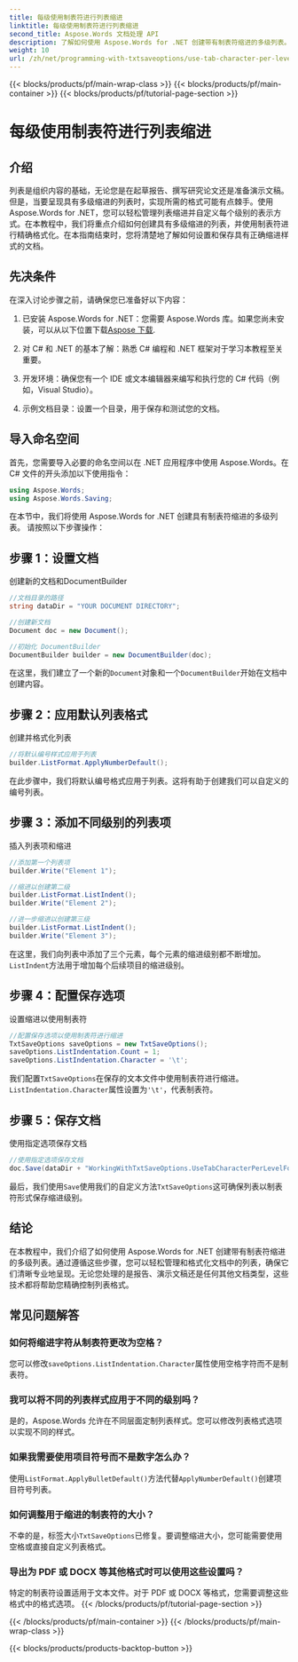 ```yaml
---
title: 每级使用制表符进行列表缩进
linktitle: 每级使用制表符进行列表缩进
second_title: Aspose.Words 文档处理 API
description: 了解如何使用 Aspose.Words for .NET 创建带有制表符缩进的多级列表。按照本指南在文档中实现精确的列表格式。
weight: 10
url: /zh/net/programming-with-txtsaveoptions/use-tab-character-per-level-for-list-indentation/
---
```


{{< blocks/products/pf/main-wrap-class >}}
{{< blocks/products/pf/main-container >}}
{{< blocks/products/pf/tutorial-page-section >}}

# 每级使用制表符进行列表缩进

## 介绍

列表是组织内容的基础，无论您是在起草报告、撰写研究论文还是准备演示文稿。但是，当要呈现具有多级缩进的列表时，实现所需的格式可能有点棘手。使用 Aspose.Words for .NET，您可以轻松管理列表缩进并自定义每个级别的表示方式。在本教程中，我们将重点介绍如何创建具有多级缩进的列表，并使用制表符进行精确格式化。在本指南结束时，您将清楚地了解如何设置和保存具有正确缩进样式的文档。

## 先决条件

在深入讨论步骤之前，请确保您已准备好以下内容：

1. 已安装 Aspose.Words for .NET：您需要 Aspose.Words 库。如果您尚未安装，可以从以下位置下载[Aspose 下载](https://releases.aspose.com/words/net/).

2. 对 C# 和 .NET 的基本了解：熟悉 C# 编程和 .NET 框架对于学习本教程至关重要。

3. 开发环境：确保您有一个 IDE 或文本编辑器来编写和执行您的 C# 代码（例如，Visual Studio）。

4. 示例文档目录：设置一个目录，用于保存和测试您的文档。 

## 导入命名空间

首先，您需要导入必要的命名空间以在 .NET 应用程序中使用 Aspose.Words。在 C# 文件的开头添加以下使用指令：

```csharp
using Aspose.Words;
using Aspose.Words.Saving;
```

在本节中，我们将使用 Aspose.Words for .NET 创建具有制表符缩进的多级列表。 请按照以下步骤操作：

## 步骤 1：设置文档

创建新的文档和DocumentBuilder

```csharp
//文档目录的路径
string dataDir = "YOUR DOCUMENT DIRECTORY";

//创建新文档
Document doc = new Document();

//初始化 DocumentBuilder
DocumentBuilder builder = new DocumentBuilder(doc);
```

在这里，我们建立了一个新的`Document`对象和一个`DocumentBuilder`开始在文档中创建内容。

## 步骤 2：应用默认列表格式

创建并格式化列表

```csharp
//将默认编号样式应用于列表
builder.ListFormat.ApplyNumberDefault();
```

在此步骤中，我们将默认编号格式应用于列表。这将有助于创建我们可以自定义的编号列表。

## 步骤 3：添加不同级别的列表项

插入列表项和缩进

```csharp
//添加第一个列表项
builder.Write("Element 1");

//缩进以创建第二级
builder.ListFormat.ListIndent();
builder.Write("Element 2");

//进一步缩进以创建第三级
builder.ListFormat.ListIndent();
builder.Write("Element 3");
```

在这里，我们向列表中添加了三个元素，每个元素的缩进级别都不断增加。`ListIndent`方法用于增加每个后续项目的缩进级别。

## 步骤 4：配置保存选项

设置缩进以使用制表符

```csharp
//配置保存选项以使用制表符进行缩进
TxtSaveOptions saveOptions = new TxtSaveOptions();
saveOptions.ListIndentation.Count = 1;
saveOptions.ListIndentation.Character = '\t';
```

我们配置`TxtSaveOptions`在保存的文本文件中使用制表符进行缩进。`ListIndentation.Character`属性设置为`'\t'`，代表制表符。

## 步骤 5：保存文档

使用指定选项保存文档

```csharp
//使用指定选项保存文档
doc.Save(dataDir + "WorkingWithTxtSaveOptions.UseTabCharacterPerLevelForListIndentation.txt", saveOptions);
```

最后，我们使用`Save`使用我们的自定义方法`TxtSaveOptions`这可确保列表以制表符形式保存缩进级别。

## 结论

在本教程中，我们介绍了如何使用 Aspose.Words for .NET 创建带有制表符缩进的多级列表。通过遵循这些步骤，您可以轻松管理和格式化文档中的列表，确保它们清晰专业地呈现。无论您处理的是报告、演示文稿还是任何其他文档类型，这些技术都将帮助您精确控制列表格式。

## 常见问题解答

### 如何将缩进字符从制表符更改为空格？
您可以修改`saveOptions.ListIndentation.Character`属性使用空格字符而不是制表符。

### 我可以将不同的列表样式应用于不同的级别吗？
是的，Aspose.Words 允许在不同层面定制列表样式。您可以修改列表格式选项以实现不同的样式。

### 如果我需要使用项目符号而不是数字怎么办？
使用`ListFormat.ApplyBulletDefault()`方法代替`ApplyNumberDefault()`创建项目符号列表。

### 如何调整用于缩进的制表符的大小？
不幸的是，标签大小`TxtSaveOptions`已修复。要调整缩进大小，您可能需要使用空格或直接自定义列表格式。

### 导出为 PDF 或 DOCX 等其他格式时可以使用这些设置吗？
特定的制表符设置适用于文本文件。对于 PDF 或 DOCX 等格式，您需要调整这些格式中的格式选项。
{{< /blocks/products/pf/tutorial-page-section >}}

{{< /blocks/products/pf/main-container >}}
{{< /blocks/products/pf/main-wrap-class >}}

{{< blocks/products/products-backtop-button >}}
